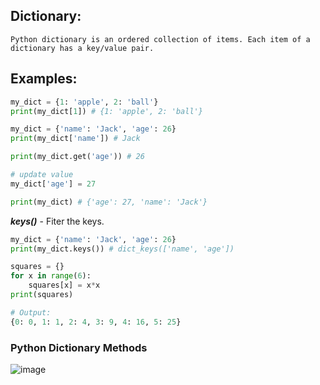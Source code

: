 Dictionary:
------------
   `Python dictionary is an ordered collection of items. Each item of a dictionary has a key/value pair.`

**Examples:**
------------
```py
my_dict = {1: 'apple', 2: 'ball'}
print(my_dict[1]) # {1: 'apple', 2: 'ball'}

my_dict = {'name': 'Jack', 'age': 26}
print(my_dict['name']) # Jack

print(my_dict.get('age')) # 26

# update value
my_dict['age'] = 27

print(my_dict) # {'age': 27, 'name': 'Jack'}
```
**_keys()_** - Fiter the keys.
```py
my_dict = {'name': 'Jack', 'age': 26}
print(my_dict.keys()) # dict_keys(['name', 'age'])
```
```py
squares = {}
for x in range(6):
    squares[x] = x*x
print(squares)

# Output:
{0: 0, 1: 1, 2: 4, 3: 9, 4: 16, 5: 25}
```
### Python Dictionary Methods

![image](https://user-images.githubusercontent.com/57703276/196503616-c9bb3e40-29bd-4348-9061-0b239d15f16e.png)
